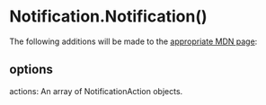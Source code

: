 # Notification.Notification()

The following additions will be made to the [appropriate MDN page](https://developer.mozilla.org/en-US/docs/Web/API/notification/Notification):

## options

actions: An array of NotificationAction objects.